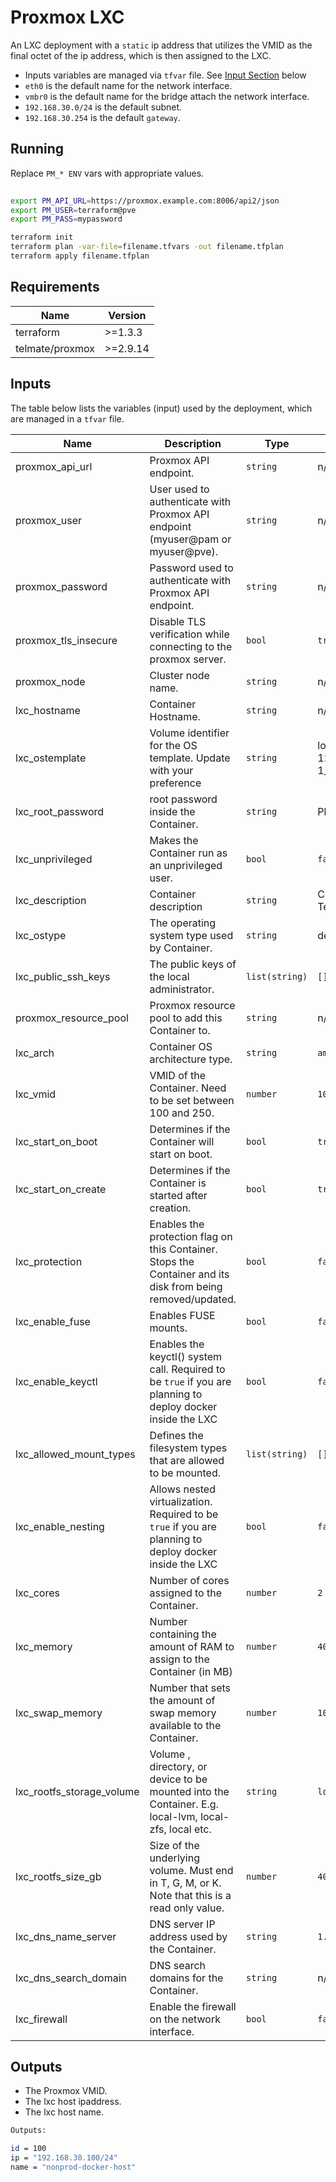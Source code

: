 # Proxmox LXC

An LXC deployment with a `static` ip address that utilizes the VMID as the final octet of the ip address, which is then assigned to the LXC.

- Inputs variables are managed via `tfvar` file. See [Input Section](https://github.com/ajcborges/terraform-modules/blob/main/proxmox_lxc/README.md#inputs) below
- `eth0` is the default name for the network interface.
- `vmbr0` is the default name for the bridge  attach the network interface.
- `192.168.30.0/24` is the default subnet.
- `192.168.30.254` is the default `gateway`.

## Running

Replace `PM_* ENV` vars with appropriate values.

```bash
 
export PM_API_URL=https://proxmox.example.com:8006/api2/json
export PM_USER=terraform@pve 
export PM_PASS=mypassword 
```

```bash
terraform init
terraform plan -var-file=filename.tfvars -out filename.tfplan
terraform apply filename.tfplan
```

## Requirements

| Name | Version |
|------|---------|
| terraform | >=1.3.3|
| telmate/proxmox | >=2.9.14 |

## Inputs

The table below lists the variables (input) used by the deployment, which are managed in a `tfvar` file.

| Name | Description | Type | Default | Required |
|------|-------------|------|---------|:--------:|
| proxmox_api_url | Proxmox API endpoint. | `string` | n/a | yes |
| proxmox_user | User used to authenticate with Proxmox API endpoint (myuser@pam or myuser@pve). | `string` | n/a | yes|
| proxmox_password | Password used to authenticate with Proxmox API endpoint. | `string` | n/a | yes|
| proxmox_tls_insecure | Disable TLS verification while connecting to the proxmox server. | `bool` | `true` | yes |
| proxmox_node | Cluster node name. | `string` | n/a | yes |
| lxc_hostname | Container Hostname. | `string` | n/a | yes |
| lxc_ostemplate | Volume identifier for the OS template. Update with your preference | `string` | local:vztmpl/debian-12-standard_12.2-1_amd64.tar.zst | yes |
| lxc_root_password | root password inside the Container. | `string` | PleaseChangeMe | yes |
| lxc_unprivileged | Makes the Container run as an unprivileged user.| `bool` | `false` | no |
| lxc_description | Container description| `string` | Created with Terraform| no|
| lxc_ostype | The operating system type used by Container.| `string` | debian | no|
| lxc_public_ssh_keys | The public keys of the local administrator.| `list(string)`| `[]`| no|
| proxmox_resource_pool | Proxmox resource pool to add this Container to.| `string` | n/a |yes|
| lxc_arch| Container OS architecture type. | `string` | `amd64` | no |
| lxc_vmid | VMID of the Container. Need to be set between 100 and 250.| `number`| `100` | yes|
| lxc_start_on_boot| Determines if the Container will start on boot.| `bool` | `true` | no|
| lxc_start_on_create |Determines if the Container is started after creation.| `bool`| `true`|no|
|lxc_protection | Enables the protection flag on this Container. Stops the Container and its disk from being removed/updated.| `bool`| `false` | no |
| lxc_enable_fuse | Enables FUSE mounts. | `bool`| `false` | no |
| lxc_enable_keyctl | Enables the keyctl() system call. Required to be `true` if you are planning to deploy docker inside the LXC| `bool`| `false` | no |
|lxc_allowed_mount_types| Defines the filesystem types that are allowed to be mounted.| `list(string)` | `[]` | no |
|lxc_enable_nesting | Allows nested virtualization. Required to be `true` if you are planning to deploy docker inside the LXC | `bool` | `false` | no|
|lxc_cores | Number of cores assigned to the Container. | `number` | `2` | no|
|lxc_memory | Number containing the amount of RAM to assign to the Container (in MB) | `number` | `4096` | yes|
|lxc_swap_memory | Number that sets the amount of swap memory available to the Container. |`number` | `1024` | yes |
| lxc_rootfs_storage_volume | Volume , directory, or device to be mounted into the Container. E.g. local-lvm, local-zfs, local etc. | `string`| `local-lvm` | yes|
|lxc_rootfs_size_gb | Size of the underlying volume. Must end in T, G, M, or K. Note that this is a read only value. | `number` | `40` | yes |
|lxc_dns_name_server | DNS server IP address used by the Container.| `string` | `1.1.1.1`| yes|
| lxc_dns_search_domain | DNS search domains for the Container. | `string` | n/a | no |
|lxc_firewall | Enable the firewall on the network interface. | `bool` | `false` | no|

## Outputs

- The Proxmox VMID.
- The lxc host ipaddress.
- The lxc host name.

```bash
Outputs:

id = 100
ip = "192.168.30.100/24"
name = "nonprod-docker-host"

```
